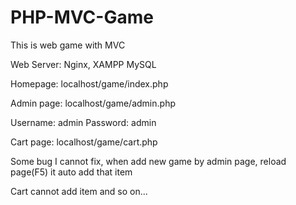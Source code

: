 # PHP-MVC-Game
This is web game with MVC

Web Server: Nginx, XAMPP
MySQL

Homepage: localhost/game/index.php

Admin page: localhost/game/admin.php

Username: admin
Password: admin

Cart page: localhost/game/cart.php

Some bug I cannot fix, when add new game by admin page, reload page(F5) it auto add that item

Cart cannot add item and so on...
